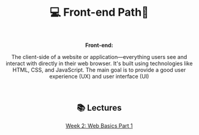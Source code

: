 <div align="center">
  
# 💻 Front-end Path🚀

<br>

**Front-end:**
 
The client-side of a website or application—everything users see and interact with directly in their web browser. It's built using technologies like HTML, CSS, and JavaScript. The main goal is to provide a good user experience (UX) and user interface (UI)

<br>

## 📚 Lectures


[Week 2: Web Basics Part 1](../Lectures/Web_01.md)




</div>

